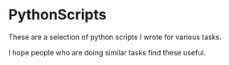 # PythonScripts
These are a selection of python scripts I wrote for various tasks.

I hope people who are doing similar tasks find these useful.
